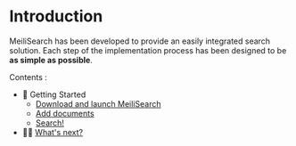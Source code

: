 # Introduction

MeiliSearch has been developed to provide an easily integrated search solution. Each step of the implementation process has been designed to be **as simple as possible**.

Contents :

- 🚀 Getting Started
  - [Download and launch MeiliSearch](/guides/introduction/quick_start_guide.md#download-and-launch)
  - [Add documents](/guides/introduction/quick_start_guide.md#add-documents)
  - [Search!](/guides/introduction/quick_start_guide.md#search)
- 👩‍🚀 [What's next?](/guides/introduction/whats_next.md)
